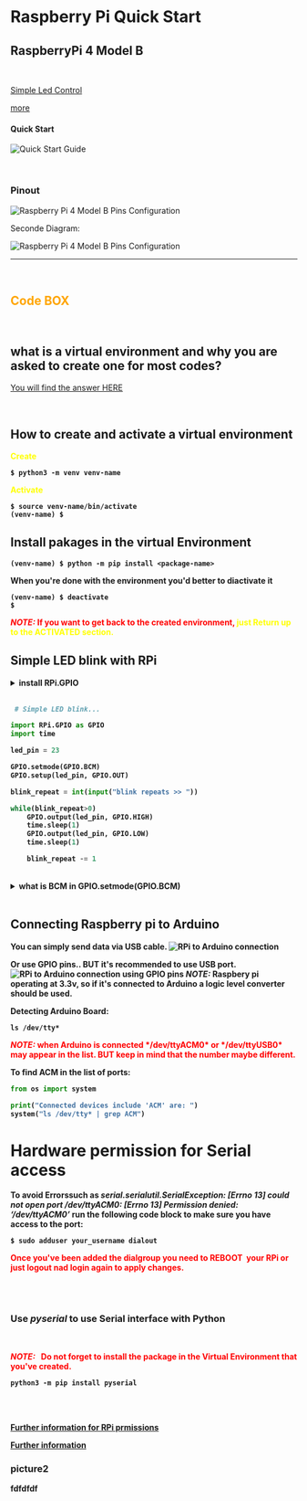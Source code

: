 # Raspberry Pi Quick Start

## RaspberryPi 4 Model B

<br>

[Simple Led Control](#simple-led-control)

[more](#picture2)


#### Quick Start

![Quick Start Guide](./pics/quickstart1.png)

<br>

### Pinout

![Raspberry Pi 4 Model B Pins Configuration](./pics/GPIO-Pinout-Diagram-2.png)

Seconde Diagram: 

![Raspberry Pi 4 Model B Pins Configuration](./pics/R-Pi-4-GPIO-Pinout.jpg)

----

<br>

<h2><span style = "color : orange">Code BOX </span></h2>

<br>

## what is a virtual environment and why you are asked to create one for most codes? 

[You will find the answer HERE](https://realpython.com/python-virtual-environments-a-primer/#activate-it)

<br>

## How to create and activate a virtual environment

<span style = "color : yellow"> <b> Create<b> </span>

```Shell
$ python3 -m venv venv-name
```
<span style = "color : yellow"> <b> Activate<b> </span>

```Shell
$ source venv-name/bin/activate
(venv-name) $
```

## Install pakages in the virtual Environment 

```Shell
(venv-name) $ python -m pip install <package-name>
```

**When you're done with the environment you'd better to diactivate it**

```Shell
(venv-name) $ deactivate
$
```

<span style = "color : red">
<b><em>NOTE:</em><b> If you want to get back to the created environment, <span style = "color : yellow">  just Return up to the <b>ACTIVATED<b> section. </span> 
</span>

<br>

## Simple LED blink with RPi

<details><summary>install RPi.GPIO</summary>
<p>

***NOTE:*** install this module in virtual environment.
```
pip install RPi.GPIO
```

<br>

</p>
</details>

<br>

```py
 # Simple LED blink...

import RPi.GPIO as GPIO  
import time

led_pin = 23

GPIO.setmode(GPIO.BCM)
GPIO.setup(led_pin, GPIO.OUT)

blink_repeat = int(input("blink repeats >> "))

while(blink_repeat>0)
    GPIO.output(led_pin, GPIO.HIGH)
    time.sleep(1)
    GPIO.output(led_pin, GPIO.LOW)
    time.sleep(1)

    blink_repeat -= 1
```

<br>

<details><summary> what is BCM in GPIO.setmode(GPIO.BCM) </summary>
<p>
There are two kinds of Input and Output pin numbering for the Raspberry pi. One is the BCM and the other is BOARD. Basically these pin numberings are useful for writing python script for the Raspberry Pi. 

<br>

**GPIO BOARD**– This type of pin numbering refers to the number of the pin in the plug, i.e, the numbers printed on the board, for example, P1. The advantage of this type of numbering is, it will not change even though the version of board changes.

**GPIO BCM**– The BCM option refers to the pin by “Broadcom SOC Channel. They signify the Broadcom SOC channel designation. The BCM channel changes as the version number changes.

**Broadcom SOC Channel**– BCM refers to the “Broadcom SOC channel” number, which is the numbering inside the chip which is used on the Raspberry Pi. These numbers changed between board versions as you can see in the previous tables for the 26-pin header type 1 versus 2, and or not sequential. 


***NOTE:***
The BCM numbers changed between versions of the Pi1 Model B, and you’ll need to work out which one you have guide here. So it may be safer to use the BOARD numbers if you are going to use more than one Raspberry Pi in a project.

<br>

In a nutshell, BCM pins maybe differ in raspberrypi's boards but Board pins are the same.

[Further details](https://iot4beginners.com/difference-between-bcm-and-board-pin-numbering-in-raspberry-pi/) 

<br>
</p>
</details>

<br>

## Connecting Raspberry pi to Arduino

You can simply send data via USB cable.
![RPi to Arduino connection](./pics/raspberrypi_arduino_uno_serial_usb.png)
<br>

Or use GPIO pins.. BUT it's recommended to use USB port.
![RPi to Arduino connection using GPIO pins](./pics/raspberrypi_arduino_serial_gpio.png)
***NOTE:*** Raspbery pi operating at 3.3v, so if it's connected to Arduino a logic level converter should be used.

**Detecting Arduino Board:**

```
ls /dev/tty*
```
<span style = "color:red">
<b><em>NOTE:</em></b> when Arduino is connected */dev/ttyACM0* or */dev/ttyUSB0* may appear in the list. BUT keep in mind that the number maybe different.
</span>

<br>

**To find ACM in the list of ports:**
```py
from os import system

print("Connected devices include 'ACM' are: ")
system("ls /dev/tty* | grep ACM")
```



# Hardware permission for Serial access
To avoid Errorssuch as ***serial.serialutil.SerialException: [Errno 13] could not open port /dev/ttyACM0: [Errno 13] Permission denied: ‘/dev/ttyACM0’*** run the following code block to make sure you have access to the port:

```Shell
$ sudo adduser your_username dialout
```
<span style="color:red">
Once you've been added the dialgroup you need to <b>REBOOT</b> &nbsp;your RPi or just logout nad login again to apply changes.
</span>

<br><br>

### Use ***pyserial*** to use Serial interface with Python 
<br>

<span style = "color : red"> <b><em>NOTE:</em><b> &nbsp; Do not forget to install the package in the <b> Virtual Environment </b> that you've created.


```Shell
python3 -m pip install pyserial
```
<br>



<span>



<br>

[Further information for RPi prmissions](https://roboticsbackend.com/raspberry-pi-hardware-permissions/)





[Further information](https://roboticsbackend.com/raspberry-pi-arduino-serial-communication/)


### picture2

fdfdfdf
